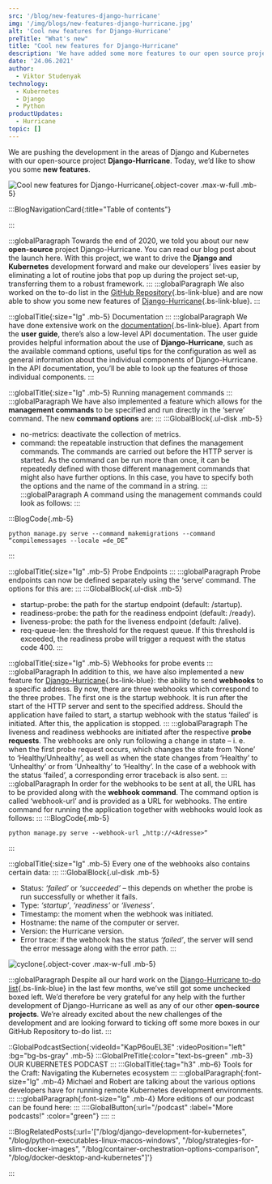 ```yaml
---
src: '/blog/new-features-django-hurricane'
img: '/img/blogs/new-features-django-hurricane.jpg'
alt: 'Cool new features for Django-Hurricane'
preTitle: "What's new"
title: "Cool new features for Django-Hurricane"
description: 'We have added some more features to our open source project, Django-Hurricane. Check them out here! ✔ Django ✔ Open Source ✔ New Features'
date: '24.06.2021'
author:
  - Viktor Studenyak
technology:
  - Kubernetes
  - Django
  - Python
productUpdates:
  - Hurricane
topic: []
---
```

We are pushing the development in the areas of Django and Kubernetes with our open-source project **Django-Hurricane**. Today, we’d like to show you some **new features**.
<!--more-->

![Cool new features for Django-Hurricane](/img/blogs/new-features-django-hurricane.jpg){.object-cover .max-w-full .mb-5}

:::BlogNavigationCard{:title="Table of contents"}

:::


:::globalParagraph
Towards the end of 2020, we told you about our new **open-source** project Django-Hurricane. You can read our blog post about the launch here. With this project, we want to drive the **Django and Kubernetes** development forward and make our developers’ lives easier by eliminating a lot of routine jobs that pop up during the project set-up, transferring them to a robust framework.
:::
:::globalParagraph
We also worked on the to-do list in the [GitHub Repository](https://github.com/django-hurricane/django-hurricane){.bs-link-blue} and are now able to show you some new features of [Django-Hurricane](https://django-hurricane.io/){.bs-link-blue}.
:::

:::globalTitle{:size="lg" .mb-5}
Documentation
:::
:::globalParagraph
We have done extensive work on the [documentation](https://django-hurricane.readthedocs.io/en/latest/){.bs-link-blue}. Apart from the **user guide**, there’s also a low-level API documentation. The user guide provides helpful information about the use of **Django-Hurricane**, such as the available command options, useful tips for the configuration as well as general information about the individual components of Django-Hurricane. In the API documentation, you’ll be able to look up the features of those individual components.
:::

:::globalTitle{:size="lg" .mb-5}
Running management commands
:::
:::globalParagraph
We have also implemented a feature which allows for the **management commands** to be specified and run directly in the ‘serve’ command. The new **command options** are:
:::
:::GlobalBlock{.ul-disk .mb-5}
- no-metrics: deactivate the collection of metrics.
- command: the repeatable instruction that defines the management commands. The commands are carried out before the HTTP server is started. As the command can be run more than once, it can be repeatedly defined with those different management commands that might also have further options. In this case, you have to specify both the options and the name of the command in a string.
:::
:::globalParagraph
A command using the management commands could look as follows:
:::

:::BlogCode{.mb-5}
```docker
python manage.py serve --command makemigrations --command “compilemessages --locale =de_DE”
```
:::

:::globalTitle{:size="lg" .mb-5}
Probe Endpoints
:::
:::globalParagraph
Probe endpoints can now be defined separately using the ‘serve’ command. The options for this are:
:::
:::GlobalBlock{.ul-disk .mb-5}
- startup-probe: the path for the startup endpoint (default: /startup).
- readiness-probe: the path for the readiness endpoint (default: /ready).
- liveness-probe: the path for the liveness endpoint (default: /alive).
- req-queue-len: the threshold for the request queue. If this threshold is exceeded, the readiness probe will trigger a request with the status code 400.
:::

:::globalTitle{:size="lg" .mb-5}
Webhooks for probe events
:::
:::globalParagraph
In addition to this, we have also implemented a new feature for [Django-Hurricane](https://django-hurricane.io/){.bs-link-blue}: the ability to send **webhooks** to a specific address. By now, there are three webhooks which correspond to the three probes. The first one is the startup webhook. It is run after the start of the HTTP server and sent to the specified address. Should the application have failed to start, a startup webhook with the status ‘failed’ is initiated. After this, the application is stopped.
:::
:::globalParagraph
The liveness and readiness webhooks are initiated after the respective **probe requests**. The webhooks are only run following a change in state – i. e. when the first probe request occurs, which changes the state from ‘None’ to ‘Healthy/Unhealthy’, as well as when the state changes from ‘Healthy’ to ‘Unhealthy’ or from ‘Unhealthy’ to ‘Healthy’. In the case of a webhook with the status ‘failed’, a corresponding error traceback is also sent.
:::
:::globalParagraph
In order for the webhooks to be sent at all, the URL has to be provided along with the **webhook command**. The command option is called ‘webhook-url’ and is provided as a URL for webhooks. The entire command for running the application together with webhooks would look as follows:
:::
:::BlogCode{.mb-5}
```docker
python manage.py serve --webhook-url „http://<Adresse>“
```
:::

:::globalTitle{:size="lg" .mb-5}
Every one of the webhooks also contains certain data:
:::
:::GlobalBlock{.ul-disk .mb-5}
- Status: _‘failed’_ or _‘succeeded’_ – this depends on whether the probe is run successfully or whether it fails.
- Type: _‘startup’_, _‘readiness’_ or _‘liveness’_.
- Timestamp: the moment when the webhook was initiated.
- Hostname: the name of the computer or server.
- Version: the Hurricane version.
- Error trace: if the webhook has the status _‘failed’_, the server will send the error message along with the error path.
:::

![cyclone](/img/blogs/cyclone.jpg){.object-cover .max-w-full .mb-5}

:::globalParagraph
Despite all our hard work on the [Django-Hurricane to-do list](https://django-hurricane.readthedocs.io/en/latest/todos.html){.bs-link-blue} in the last few months, we’ve still got some unchecked boxed left. We’d therefore be very grateful for any help with the further development of Django-Hurricane as well as any of our other **open-source projects**. We’re already excited about the new challenges of the development and are looking forward to ticking off some more boxes in our GitHub Repository to-do list.
:::

::GlobalPodcastSection{:videoId="KapP6ouEL3E" :videoPosition="left" :bg="bg-bs-gray" .mb-5}
:::GlobalPreTitle{:color="text-bs-green" .mb-3}
OUR KUBERNETES PODCAST
:::
:::GlobalTitle{:tag="h3" .mb-6}
Tools for the Craft: Navigating the Kubernetes ecosystem
:::
:::globalParagraph{:font-size="lg" .mb-4}
Michael and Robert are talking about the various options developers have for running remote Kubernetes development environments.
:::
:::globalParagraph{:font-size="lg" .mb-4}
More editions of our podcast can be found here:
:::
::::GlobalButton{:url="/podcast" :label="More podcasts!" :color="green"}
::::
::



:::BlogRelatedPosts{:url='["/blog/django-development-for-kubernetes", "/blog/python-executables-linux-macos-windows", "/blog/strategies-for-slim-docker-images", "/blog/container-orchestration-options-comparison", "/blog/docker-desktop-and-kubernetes"]'}

:::

